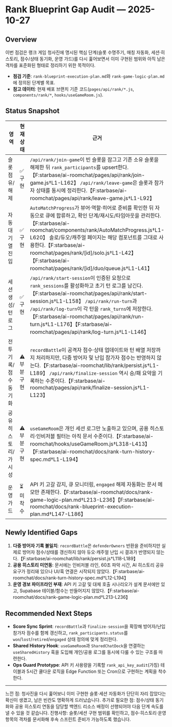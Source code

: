 # Rank Blueprint Gap Audit — 2025-10-27

## Overview
이번 점검은 랭크 게임 청사진에 명시된 핵심 단계(슬롯 수명주기, 매칭 자동화, 세션·히스토리, 점수/상태 동기화, 운영 가드)를 다시 훑어보면서
이미 구현된 범위와 아직 남은 격차를 표준화된 형태로 정리하기 위한 목적이다.

- **점검 기준**: `rank-blueprint-execution-plan.md`와 `rank-game-logic-plan.md`에 정의된 단계별 목표.
- **참고 데이터**: 현재 배포 브랜치 기준 코드(`pages/api/rank/*.js`, `components/rank/*`, `hooks/useGameRoom.js`).

## Status Snapshot
| 영역 | 현재 상태 | 근거 |
| --- | --- | --- |
| 슬롯 점유/해제 | ✅ 구현 | `/api/rank/join-game`이 빈 슬롯을 잠그고 기존 소유 슬롯을 해제한 뒤 `rank_participants`를 upsert한다.【F:starbase/ai-roomchat/pages/api/rank/join-game.js†L1-L162】 `/api/rank/leave-game`은 슬롯과 참가자 상태를 동시에 정리한다.【F:starbase/ai-roomchat/pages/api/rank/leave-game.js†L1-L92】 |
| 자동 대기열 진입 | ✅ 구현 | `AutoMatchProgress`가 뷰어·역할·히어로 준비를 확인한 뒤 자동으로 큐에 합류하고, 확인 단계/재시도/타임아웃을 관리한다.【F:starbase/ai-roomchat/components/rank/AutoMatchProgress.js†L1-L620】 솔로/듀오/캐주얼 페이지는 해당 컴포넌트를 그대로 사용한다.【F:starbase/ai-roomchat/pages/rank/[id]/solo.js†L1-L42】【F:starbase/ai-roomchat/pages/rank/[id]/duo/queue.js†L1-L41】 |
| 세션 생성/턴 로그 | ✅ 구현 | `/api/rank/start-session`이 인증된 요청으로 `rank_sessions`를 활성화하고 초기 턴 로그를 남긴다.【F:starbase/ai-roomchat/pages/api/rank/start-session.js†L1-L158】 `/api/rank/run-turn`과 `/api/rank/log-turn`이 각 턴을 `rank_turns`에 저장한다.【F:starbase/ai-roomchat/pages/api/rank/run-turn.js†L1-L176】【F:starbase/ai-roomchat/pages/api/rank/log-turn.js†L1-L146】 |
| 전투 기록/점수 동기화 | ⚠️ 부분 구현 | `recordBattle`이 공격자 점수·상태 업데이트와 턴 배열 저장까지 처리하지만, 다중 방어자 및 난입 참가자 점수는 반영하지 않는다.【F:starbase/ai-roomchat/lib/rank/persist.js†L1-L189】 `/api/rank/finalize-session` 역시 승/패 요약을 기록하는 수준이다.【F:starbase/ai-roomchat/pages/api/rank/finalize-session.js†L1-L123】 |
| 공유 히스토리/가시성 | ⚠️ 부분 구현 | `useGameRoom`은 개인 세션 로그만 노출하고 있으며, 공용 히스토리·인비저블 필터는 아직 문서 수준이다.【F:starbase/ai-roomchat/hooks/useGameRoom.js†L318-L413】【F:starbase/ai-roomchat/docs/rank-turn-history-spec.md†L1-L194】 |
| 운영 가드 | ⏳ 미착수 | API 키 고갈 감지, 큐 모니터링, `engaged` 해제 자동화는 문서 메모만 존재한다.【F:starbase/ai-roomchat/docs/rank-game-logic-plan.md†L213-L236】【F:starbase/ai-roomchat/docs/rank-blueprint-execution-plan.md†L147-L186】 |

## Newly Identified Gaps
1. **다중 방어자 기록 불일치**: `recordBattle`은 `defenderOwners` 반환을 준비하지만 실제로 방어자 점수/상태를 갱신하지 않아
   듀오·캐주얼 난입 시 결과가 반영되지 않는다.【F:starbase/ai-roomchat/lib/rank/persist.js†L118-L189】
2. **공용 히스토리 미연동**: 문서에는 인비저블 라인, 60초 파악 시간, AI 히스토리 공유 요구가 정리돼 있으나 UI/훅 연결은 시작되지 않았다.【F:starbase/ai-roomchat/docs/rank-turn-history-spec.md†L12-L194】
3. **운영 경보 파이프라인 부재**: API 키 고갈 및 대체 호출 시나리오가 설계 문서에만 있고, Supabase 테이블/함수는 만들어지지 않았다.【F:starbase/ai-roomchat/docs/rank-game-logic-plan.md†L213-L236】

## Recommended Next Steps
- **Score Sync Sprint**: `recordBattle`과 `finalize-session`을 확장해 방어자/난입 참가자 점수를 함께 갱신하고, `rank_participants.status`를 `won`/`lost`/`retired`/`engaged` 상태 정의에 맞게 정리한다.
- **Shared History Hook**: `useGameRoom`과 `SharedChatDock`을 연결하는 `useSharedHistory` 훅을 도입해 개인/공용 로그를 동시에 다룰 수 있는 구조를 마련한다.
- **Ops Guard Prototype**: API 키 사용량을 기록할 `rank_api_key_audit`(가칭) 테이블과 5시간 쿨다운 로직을 Edge Function 또는 Cron으로 구현하는 계획을 착수한다.

---
느낀 점: 청사진을 다시 훑어보니 이미 구현한 슬롯·세션 자동화가 단단히 자리 잡았다는 확신이 생겼고, 남은 빈칸도 명확하게 드러났습니다.
추가로 필요한 점: 점수/상태 동기화와 공용 히스토리 연동을 담당할 백엔드 리소스 배정이 선행되어야 다음 단계 속도를 낼 수 있을 것 같습니다.
진행사항: 슬롯/세션 구현 범위를 확인하고, 점수·히스토리·운영 항목의 격차를 문서화해 후속 스프린트 준비가 가능하도록 했습니다.
